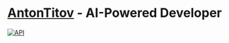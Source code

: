 # [AntonTitov](https://github.com/bayanist) - AI-Powered Developer

[![API](https://img.shields.io/badge/RESTAPI-26a641?style=for-the-badge&logo=openai&logoColor=white)](https://openai.com/)

